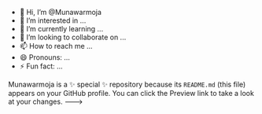 - 👋 Hi, I’m @Munawarmoja
- 👀 I’m interested in ...
- 🌱 I’m currently learning ...
- 💞️ I’m looking to collaborate on ...
- 📫 How to reach me ...
- 😄 Pronouns: ...
- ⚡ Fun fact: ...

Munawarmoja is a ✨ special ✨ repository because its `README.md` (this file) appears on your GitHub profile.
You can click the Preview link to take a look at your changes.
--->
